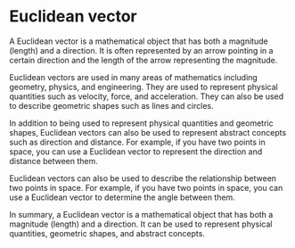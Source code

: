 # Euclidean vector

A Euclidean vector is a mathematical object that has both a magnitude (length) and a direction. It is often represented by an arrow pointing in a certain direction and the length of the arrow representing the magnitude.

Euclidean vectors are used in many areas of mathematics including geometry, physics, and engineering. They are used to represent physical quantities such as velocity, force, and acceleration. They can also be used to describe geometric shapes such as lines and circles.

In addition to being used to represent physical quantities and geometric shapes, Euclidean vectors can also be used to represent abstract concepts such as direction and distance. For example, if you have two points in space, you can use a Euclidean vector to represent the direction and distance between them.

Euclidean vectors can also be used to describe the relationship between two points in space. For example, if you have two points in space, you can use a Euclidean vector to determine the angle between them.

In summary, a Euclidean vector is a mathematical object that has both a magnitude (length) and a direction. It can be used to represent physical quantities, geometric shapes, and abstract concepts.

